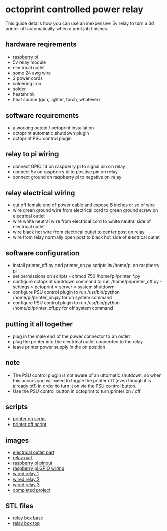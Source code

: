 # octoprint controlled power relay


This guide details how you can use an inexpensive 5v relay to turn a 3d printer off automatically when a print job finishes.


## hardware reqirements
- [raspberry pi](https://www.amazon.com/ELEMENT-Element14-Raspberry-Pi-Motherboard/dp/B07BDR5PDW/)
- 5v relay module
- electrical outlet
- some 24 awg wire
- 2 power cords
- soldering iron
- solder
- heatshrink
- heat source (gun, lighter, torch, whatever)


## software requirements
- a working octopi / octoprint installation
- octoprint automatic shutdown plugin
- octoprint PSU control plugin


## relay to pi wiring
- connect GPIO 14 on raspberry pi to signal pin on relay
- connect 5v on raspberry pi to positive pin on relay
- connect ground on raspberry pi to negative on relay


## relay electrical wiring
- cut off female end of power cable and expose 6 inches or so of wire
- wire green ground wire from electrical cord to green ground screw on electrical outlet
- wire white neutral wire from electrical cord to white neutral side of electrical outlet
- wire black hot wire from electrical outlet to center post on relay
- wire from relay normally open post to black hot side of electrical outlet


## software configuration
- install printer_off.py and printer_on.py scripts in /home/pi on raspberry pi
- set permissions on scripts - chmod 750 /home/pi/printer_*.py
- configure octoprint shutdown command to run /home/pi/printer_off.py - settings > pctoprint > server < system shutdown
- configure PSU control plugin to run /usr/bin/python /home/pi/printer_on.py for on system command
- configure PSU control plugin to run /usr/bin/python /home/pi/printer_off.py for off system command


## putting it all together
- plug in the male end of the power connector to an outlet
- plug the printer into the electrical outlet connected to the relay
- leave printer power supply in the on position


## note
- The PSU control plugin is not aware of an uttomatic shutdown, so when this occurs you will need to toggle the printer off (even though it is already off) in order to turn it on via the PSU control button.
- Use the PSU control button in octoprint to turn printer on / off


## scripts
- [printer on script](scripts/printer_on.py)
- [printer off script](scripts/printer_off.py)


## images
- [electrical outlet part](images/outlet.jpg)
- [relay part](images/relay.jpg)
- [raspberry pi pinout](images/pi_pinout.jpg)
- [raspberry pi GPIO wiring](images/pi_wiring.jpg)
- [wired relay 1](images/relay_wired-1.jpg)
- [wired relay 2](images/relay_wired-2.jpg)
- [wired relay 3](images/relay_wired-3.jpg)
- [completed project](images/project.jpg)


## STL files
- [relay box base](stl/relay_box-base.stl)
- [relay box top](stl/relay_box-top.stl)
